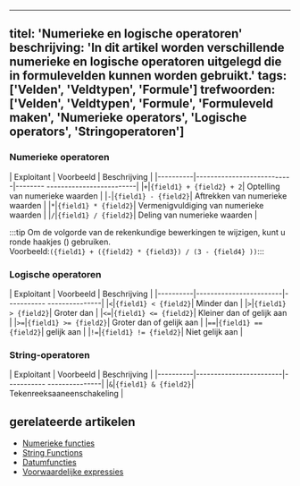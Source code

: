***

titel: 'Numerieke en logische operatoren'
beschrijving: 'In dit artikel worden verschillende numerieke en logische operatoren uitgelegd die in formulevelden kunnen worden gebruikt.'
tags: \['Velden', 'Veldtypen', 'Formule']
trefwoorden: \['Velden', 'Veldtypen', 'Formule', 'Formuleveld maken', 'Numerieke operators', 'Logische operators', 'Stringoperatoren']
--------------------------------------------------------------------------------------------------------------------------------------

### Numerieke operatoren

| Exploitant | Voorbeeld | Beschrijving |
|----------|---------------------------|-------- -------------------------|
|`+`|`{field1} + {field2} + 2`| Optelling van numerieke waarden |
|`-`|`{field1} - {field2}`| Aftrekken van numerieke waarden |
|`*`|`{field1} * {field2}`| Vermenigvuldiging van numerieke waarden |
|`/`|`{field1} / {field2}`| Deling van numerieke waarden |

:::tip
Om de volgorde van de rekenkundige bewerkingen te wijzigen, kunt u ronde haakjes () gebruiken.\
Voorbeeld:`({field1} + ({field2} * {field3}) / (3 - {field4} ))`:::

### Logische operatoren

| Exploitant | Voorbeeld | Beschrijving |
|----------|------------------------|----------- ---------------|
|`<`|`{field1} < {field2}`| Minder dan |
|`>`|`{field1} > {field2}`| Groter dan |
|`<=`|`{field1} <= {field2}`| Kleiner dan of gelijk aan |
|`>=`|`{field1} >= {field2}`| Groter dan of gelijk aan |
|`==`|`{field1} == {field2}`| gelijk aan |
|`!=`|`{field1} != {field2}`| Niet gelijk aan |

### String-operatoren

| Exploitant | Voorbeeld | Beschrijving |
|----------|------------------------|----------- ---------------|
|`&`|`{field1} & {field2}`| Tekenreeksaaneenschakeling |

## gerelateerde artikelen

* [Numerieke functies](020.numeric-functions.md)
* [String Functions](030.string-functions.md)
* [Datumfuncties](040.date-functions.md)
* [Voorwaardelijke expressies](050.conditional-expressions.md)
